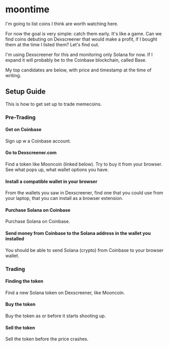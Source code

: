 # moontime

I'm going to list coins I think are worth watching here.

For now the goal is very simple: catch them early. It's like a game. Can we find coins debuting on Dexscreener that would make a profit, if I bought them at the time I listed them? Let's find out.

I'm using Dexscreener for this and monitoring only Solana for now. If I expand it will probably be to the Coinbase blockchain, called Base.

My top candidates are below, with price and timestamp at the time of writing.

## Setup Guide

This is how to get set up to trade memecoins.

### Pre-Trading

#### Get on Coinbase

Sign up w a Coinbase account.

#### Go to Dexscreener.com

Find a token like Mooncoin (linked below). Try to buy it from your browser. See what pops up, what wallet options you have.

#### Install a compatible wallet in your browser

From the wallets you saw in Dexscreener, find one that you could use from your laptop, that you can install as a browser extension.

#### Purchase Solana on Coinbase

Purchase Solana on Coinbase.

#### Send money from Coinbase to the Solana address in the wallet you installed

You should be able to send Solana (crypto) from Coinbase to your browser wallet.

### Trading

#### Finding the token

Find a new Solana token on Dexscreener, like Mooncoin.

#### Buy the token

Buy the token as or before it starts shooting up.

#### Sell the token

Sell the token before the price crashes.

